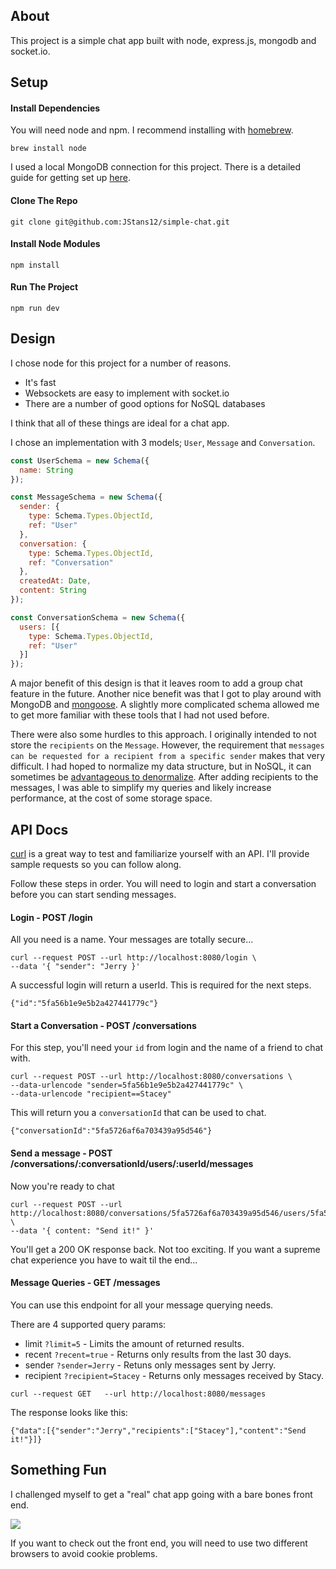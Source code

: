 ## About
This project is a simple chat app built with node, express.js, mongodb and socket.io.

## Setup

#### Install Dependencies

You will need node and npm. I recommend installing with [homebrew](https://brew.sh/).

```
brew install node
```

I used a local MongoDB connection for this project. There is a detailed guide for getting set up [here](https://zellwk.com/blog/local-mongodb/).

#### Clone The Repo

```
git clone git@github.com:JStans12/simple-chat.git
```

#### Install Node Modules

```
npm install
```

#### Run The Project

```
npm run dev
```

## Design

I chose node for this project for a number of reasons.
* It's fast
* Websockets are easy to implement with socket.io
* There are a number of good options for NoSQL databases

I think that all of these things are ideal for a chat app.

I chose an implementation with 3 models; `User`, `Message` and `Conversation`.
```js
const UserSchema = new Schema({
  name: String
});

const MessageSchema = new Schema({
  sender: {
    type: Schema.Types.ObjectId,
    ref: "User"
  },
  conversation: {
    type: Schema.Types.ObjectId,
    ref: "Conversation"
  },
  createdAt: Date,
  content: String
});

const ConversationSchema = new Schema({
  users: [{
    type: Schema.Types.ObjectId,
    ref: "User"
  }]
});
```

A major benefit of this design is that it leaves room to add a group chat feature in the future. Another nice benefit was that I got to play around with MongoDB and [mongoose](https://mongoosejs.com/). A slightly more complicated schema allowed me to get more familiar with these tools that I had not used before.

There were also some hurdles to this approach. I originally intended to not store the `recipients` on the `Message`. However, the requirement that `messages can be requested for a recipient from a specific sender` makes that very difficult. I had hoped to normalize my data structure, but in NoSQL, it can sometimes be [advantageous to denormalize](https://mongoosejs.com/docs/populate.html#query-conditions). After adding recipients to the messages, I was able to simplify my queries and likely increase performance, at the cost of some storage space.

## API Docs

[curl](https://curl.haxx.se/) is a great way to test and familiarize yourself with an API. I'll provide sample requests so you can follow along.

Follow these steps in order. You will need to login and start a conversation before you can start sending messages.

#### Login - POST /login

All you need is a name. Your messages are totally secure...

```
curl --request POST --url http://localhost:8080/login \
--data '{ "sender": "Jerry }'
```

A successful login will return a userId. This is required for the next steps.
```
{"id":"5fa56b1e9e5b2a427441779c"}
```

#### Start a Conversation - POST /conversations

For this step, you'll need your `id` from login and the name of a friend to chat with.

```
curl --request POST --url http://localhost:8080/conversations \
--data-urlencode "sender=5fa56b1e9e5b2a427441779c" \
--data-urlencode "recipient==Stacey"
```

This will return you a `conversationId` that can be used to chat.

```
{"conversationId":"5fa5726af6a703439a95d546"}
```

#### Send a message - POST /conversations/:conversationId/users/:userId/messages

Now you're ready to chat

```
curl --request POST --url http://localhost:8080/conversations/5fa5726af6a703439a95d546/users/5fa56b1e9e5b2a427441779c/messages \
--data '{ content: "Send it!" }'
```

You'll get a 200 OK response back. Not too exciting. If you want a supreme chat experience you have to wait til the end...

#### Message Queries - GET /messages

You can use this endpoint for all your message querying needs.

There are 4 supported query params:
* limit `?limit=5` - Limits the amount of returned results.
* recent `?recent=true` - Returns only results from the last 30 days.
* sender `?sender=Jerry` - Retuns only messages sent by Jerry.
* recipient `?recipient=Stacey` - Returns only messages received by Stacy.

```
curl --request GET   --url http://localhost:8080/messages
```

The response looks like this:
```
{"data":[{"sender":"Jerry","recipients":["Stacey"],"content":"Send it!"}]}
```

## Something Fun

I challenged myself to get a "real" chat app going with a bare bones front end.

![](https://media.giphy.com/media/BQuKOT8oPVj3Slripc/giphy.gif)

If you want to check out the front end, you will need to use two different browsers to avoid cookie problems.

